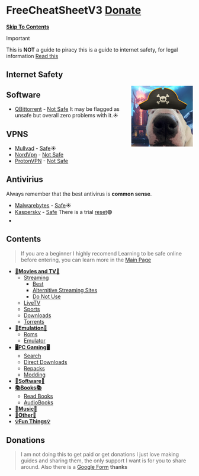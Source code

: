 # FreeCheatSheetV3 [Donate](https://github.com/FreeCheatSheet/FreeCheatSheetGuide/blob/main/README.md#donations)
[**Skip To Contents**](#contents)

> [!IMPORTANT]
> This is **NOT** a guide to piracy this is a guide to internet safety, for legal information [Read this](https://github.com/FreeCheatSheet/FreeCheatSheetGuide/blob/main/LICENSE)

## Internet Safety
<img align="right" width="33%" src="https://github.com/FreeCheatSheet/FreeCheatSheetGuide/blob/main/PiracyDog.png">

## Software
- [QBittorrent](https://www.qbittorrent.org/download) - [Not Safe](https://www.qbittorrent.org/download) It may be flagged as unsafe but overall zero problems with it.☀️
## VPNS
- [Mullvad](https://mullvad.net/en) - [Safe](https://www.urlvoid.com/scan/mullvad.net/)☀️
- [NordVpn](https://nordvpn.com/download/windows/) - [Not Safe](https://www.urlvoid.com/scan/nordvpn.com/)
- [ProtonVPN](https://protonvpn.com/pricing) - [Not Safe](https://www.urlvoid.com/scan/protonvpn.com/)
## Antivirius
Always remember that the best antivirus is **common sense**.
- [Malwarebytes](https://www.malwarebytes.com/mwb-download/thankyou) - [Safe](https://www.urlvoid.com/scan/malwarebytes.com/)☀️
- [Kaspersky](https://usa.kaspersky.com/downloads/free-antivirus) - [Safe](https://www.urlvoid.com/scan/usa.kaspersky.com/) There is a trial [reset](https://www.youtube.com/watch?v=RGcabZROdVc&t=534s)🟢
- [](url)

## Contents
> If you are a beginner I highly recomend Learning to be safe online before entering, you can learn more in the [Main Page](https://github.com/FreeCheatSheet/FreeCheatSheetGuide/blob/main/README.md#internet-safety)
- **[🍿Movies and TV🍿](https://github.com/FreeCheatSheet/FreeCheatSheetGuide/blob/main/Streaming.md)**
  - [Streaming](https://github.com/FreeCheatSheet/FreeCheatSheetGuide/blob/main/Streaming.md#streaming)
    - [Best](https://github.com/FreeCheatSheet/FreeCheatSheetGuide/blob/main/Streaming.md#best)
    - [Alternitive Streaming Sites](https://github.com/FreeCheatSheet/FreeCheatSheetGuide/blob/main/Streaming.md#alternitive-streaming-sites)
    - [Do Not Use](https://github.com/FreeCheatSheet/FreeCheatSheetGuide/blob/main/Streaming.md#do-not-use-any-of-these)  
  - [LiveTV](https://github.com/FreeCheatSheet/FreeCheatSheetGuide/blob/main/Streaming.md#livetv)
  - [Sports](https://github.com/FreeCheatSheet/FreeCheatSheetGuide/blob/main/Streaming.md#sports)
  - [Downloads](https://github.com/FreeCheatSheet/FreeCheatSheetGuide/blob/main/Streaming.md#downloads)
  - [Torrents](https://github.com/FreeCheatSheet/FreeCheatSheetGuide/blob/main/Streaming.md#torrents)
- **[💾Emulation💾](https://github.com/FreeCheatSheet/FreeCheatSheetGuide/blob/main/Emulation.md)**
  - [Roms](https://github.com/FreeCheatSheet/FreeCheatSheetGuide/blob/main/Emulation.md#roms)
  - [Emulator](https://github.com/FreeCheatSheet/FreeCheatSheetGuide/blob/main/Emulation.md#emulators) 
- **[🖥️PC Gaming🖥️](https://github.com/FreeCheatSheet/FreeCheatSheetGuide/blob/main/PCGaming.md)**
  - [Search](https://github.com/FreeCheatSheet/FreeCheatSheetGuide/blob/main/PCGaming.md#videogame-search)
  - [Direct Downloads](https://github.com/FreeCheatSheet/FreeCheatSheetGuide/blob/main/PCGaming.md#direct-downloads)
  - [Repacks](https://github.com/FreeCheatSheet/FreeCheatSheetGuide/blob/main/PCGaming.md#repack)
  - [Modding](https://github.com/FreeCheatSheet/FreeCheatSheetGuide/blob/main/PCGaming.md#modding)
- **[📁Software📁](https://github.com/FreeCheatSheet/FreeCheatSheetGuide/blob/main/Software.md)**
- **[📚Books📚](https://github.com/FreeCheatSheet/FreeCheatSheetGuide/blob/main/Books.md)**
  - [Read Books](https://github.com/FreeCheatSheet/FreeCheatSheetGuide/blob/main/Books.md#readbooks)
  - [AudioBooks](https://github.com/FreeCheatSheet/FreeCheatSheetGuide/blob/main/Books.md#audiobooks)
- **[🎵Music🎵](https://github.com/FreeCheatSheet/FreeCheatSheetGuide/blob/main/Music.md)**
- **[💽Other💽](https://github.com/FreeCheatSheet/FreeCheatSheetGuide/blob/main/Other.md)**
- **[💡Fun Things💡](https://github.com/FreeCheatSheet/FreeCheatSheetGuide/blob/main/Fun.md)**
## Donations 
> I am not doing this to get paid or get donations I just love making guides and sharing them, the only support I want is for you to share around. Also there is a [Google Form](https://forms.gle/YxBvMq8PBgZGTYyB9) **thanks**
